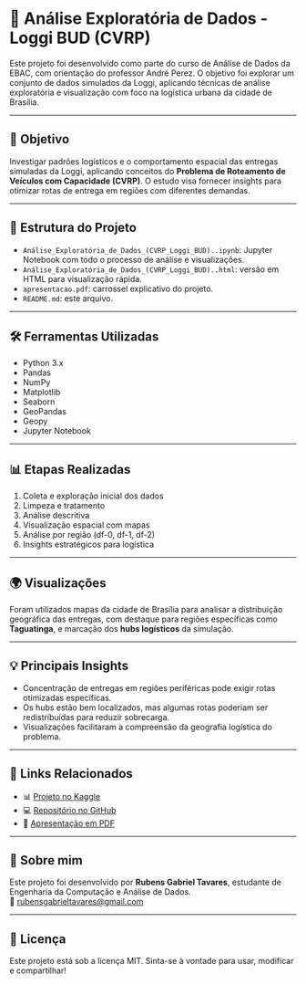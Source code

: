 # 🚚 Análise Exploratória de Dados - Loggi BUD (CVRP)

Este projeto foi desenvolvido como parte do curso de Análise de Dados da EBAC, com orientação do professor André Perez. O objetivo foi explorar um conjunto de dados simulados da Loggi, aplicando técnicas de análise exploratória e visualização com foco na logística urbana da cidade de Brasília.

---

## 📌 Objetivo

Investigar padrões logísticos e o comportamento espacial das entregas simuladas da Loggi, aplicando conceitos do **Problema de Roteamento de Veículos com Capacidade (CVRP)**. O estudo visa fornecer insights para otimizar rotas de entrega em regiões com diferentes demandas.

---

## 📂 Estrutura do Projeto

- `Análise_Exploratória_de_Dados_(CVRP_Loggi_BUD)..ipynb`: Jupyter Notebook com todo o processo de análise e visualizações.
- `Análise_Exploratória_de_Dados_(CVRP_Loggi_BUD)..html`: versão em HTML para visualização rápida.
- `apresentacao.pdf`: carrossel explicativo do projeto.
- `README.md`: este arquivo.

---

## 🛠️ Ferramentas Utilizadas

- Python 3.x  
- Pandas  
- NumPy  
- Matplotlib  
- Seaborn  
- GeoPandas  
- Geopy  
- Jupyter Notebook

---

## 📊 Etapas Realizadas

1. Coleta e exploração inicial dos dados
2. Limpeza e tratamento
3. Análise descritiva
4. Visualização espacial com mapas
5. Análise por região (df-0, df-1, df-2)
6. Insights estratégicos para logística

---

## 🌍 Visualizações

Foram utilizados mapas da cidade de Brasília para analisar a distribuição geográfica das entregas, com destaque para regiões específicas como **Taguatinga**, e marcação dos **hubs logísticos** da simulação.

---

## 💡 Principais Insights

- Concentração de entregas em regiões periféricas pode exigir rotas otimizadas específicas.
- Os hubs estão bem localizados, mas algumas rotas poderiam ser redistribuídas para reduzir sobrecarga.
- Visualizações facilitaram a compreensão da geografia logística do problema.

---

## 🔗 Links Relacionados

- 📊 [Projeto no Kaggle](https://www.kaggle.com/rubensgabrieltavares)  
- 💻 [Repositório no GitHub](https://github.com/rubensgtavares)  
- 🧾 [Apresentação em PDF](coloque-o-link-do-drive-ou-do-pdf-aqui-se-quiser-compartilhar)

---

## 🙋 Sobre mim

Este projeto foi desenvolvido por **Rubens Gabriel Tavares**, estudante de Engenharia da Computação e Análise de Dados.  
📧 [rubensgabrieltavares@gmail.com](mailto:rubensgabriel_stuass@gmail.com)

---

## 📌 Licença

Este projeto está sob a licença MIT. Sinta-se à vontade para usar, modificar e compartilhar!

